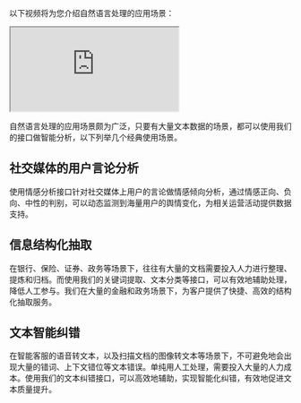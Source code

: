 
以下视频将为您介绍自然语言处理的应用场景：
<div class="doc-video-mod"><iframe src="https://cloud.tencent.com/edu/learning/quick-play/1985-23235?source=gw.doc.media&withPoster=1&notip=1"></iframe></div>

自然语言处理的应用场景颇为广泛，只要有大量文本数据的场景，都可以使用我们的接口做智能分析，以下列举几个经典使用场景。

## 社交媒体的用户言论分析
使用情感分析接口针对社交媒体上用户的言论做情感倾向分析，通过情感正向、负向、中性的判别，可以动态监测到海量用户的舆情变化，为相关运营活动提供数据支持。

## 信息结构化抽取
在银行、保险、证券、政务等场景下，往往有大量的文档需要投入人力进行整理、提炼和归档。而使用我们的关键词提取、文本分类等接口，可以有效地辅助处理，降低人工参与。我们在大量的金融和政务场景下，为客户提供了快捷、高效的结构化抽取服务。

## 文本智能纠错
在智能客服的语音转文本，以及扫描文档的图像转文本等场景下，不可避免地会出现大量的错词、上下文错位等文本错误。单纯用人工处理，需要投入大量的人力成本。使用我们的文本纠错接口，可以高效地辅助，实现智能化纠错，有效地促进文本质量提升。 


